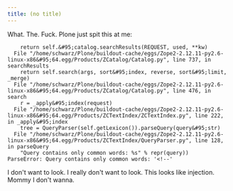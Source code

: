 ```yaml
---
title: (no title)
---
```

<p>What. The. Fuck. Plone just spit this at me:</p>

<pre><code>    return self.&amp;#95;catalog.searchResults(REQUEST, used, **kw)
  File "/home/schwarz/Plone/buildout-cache/eggs/Zope2-2.12.11-py2.6-linux-x86&amp;#95;64.egg/Products/ZCatalog/Catalog.py", line 737, in searchResults
    return self.search(args, sort&amp;#95;index, reverse, sort&amp;#95;limit, _merge)
  File "/home/schwarz/Plone/buildout-cache/eggs/Zope2-2.12.11-py2.6-linux-x86&amp;#95;64.egg/Products/ZCatalog/Catalog.py", line 476, in search
    r = _apply&amp;#95;index(request)
  File "/home/schwarz/Plone/buildout-cache/eggs/Zope2-2.12.11-py2.6-linux-x86&amp;#95;64.egg/Products/ZCTextIndex/ZCTextIndex.py", line 222, in _apply&amp;#95;index
    tree = QueryParser(self.getLexicon()).parseQuery(query&amp;#95;str)
  File "/home/schwarz/Plone/buildout-cache/eggs/Zope2-2.12.11-py2.6-linux-x86&amp;#95;64.egg/Products/ZCTextIndex/QueryParser.py", line 128, in parseQuery
    "Query contains only common words: %s" % repr(query))
ParseError: Query contains only common words: '&lt;!--'
</code></pre>

<p>I don't want to look. I really don't want to look. This looks like injection. Mommy I don't wanna.</p>
